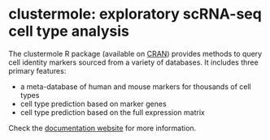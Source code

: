 # clustermole: exploratory scRNA-seq cell type analysis

The clustermole R package (available on [CRAN](https://cran.r-project.org/package=clustermole)) provides methods to query cell identity markers sourced from a variety of databases.
It includes three primary features:

* a meta-database of human and mouse markers for thousands of cell types
* cell type prediction based on marker genes
* cell type prediction based on the full expression matrix

Check the [documentation website](https://igordot.github.io/clustermole/) for more information.
